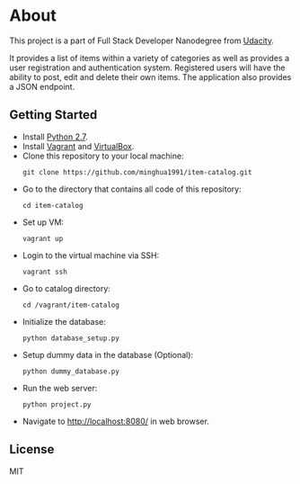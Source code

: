 # About

This project is a part of Full Stack Developer Nanodegree from [Udacity](https://www.udacity.com/course/full-stack-web-developer-nanodegree--nd004).

It provides a list of items within a variety of categories as well as provides a user registration and authentication system. Registered users will have the ability to post, edit and delete their own items. The application also provides a JSON endpoint.
## Getting Started

  - Install [Python 2.7](https://www.python.org/downloads).
  - Install [Vagrant](https://www.vagrantup.com/) and [VirtualBox](https://www.virtualbox.org/).
  - Clone this repository to your local machine:
    ```
    git clone https://github.com/minghua1991/item-catalog.git
    ```
  - Go to the directory that contains all code of this repository:
    ```
    cd item-catalog
    ```
  - Set up VM:
    ```
    vagrant up
    ```
  - Login to the virtual machine via SSH:
    ```
    vagrant ssh
    ```
  - Go to catalog directory:
    ```
    cd /vagrant/item-catalog
    ```
  - Initialize the database:
    ```
    python database_setup.py
    ```
  - Setup dummy data in the database (Optional):
    ```
    python dummy_database.py
    ```
  - Run the web server:
    ```
    python project.py
    ```
  - Navigate to [http://localhost:8080/](http://localhost:8080/) in web browser.

    

License
----

MIT
